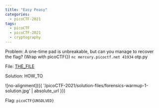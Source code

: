 ```yaml
---
title: "Easy Peasy"
categories:
  - picoCTF-2021
tags:
  - picoCTF
  - picoCTF-2021
  - cryptography
---
```


Problem: A one-time pad is unbreakable, but can you manage to recover the flag? (Wrap with picoCTF{}) ```nc mercury.picoctf.net 41934``` otp.py

File: [THE_FILE](https://github.com/Yorzaren/ctf/raw/master/picoCTF-2021/problem-files/otp.py "Download file")

Solution: HOW_TO

![no-alignment]({{ '/picoCTF-2021/solution-files/forensics-warmup-1-solution.jpg' | absolute_url }})


Flag: ```picoCTF{UNSOLVED}```